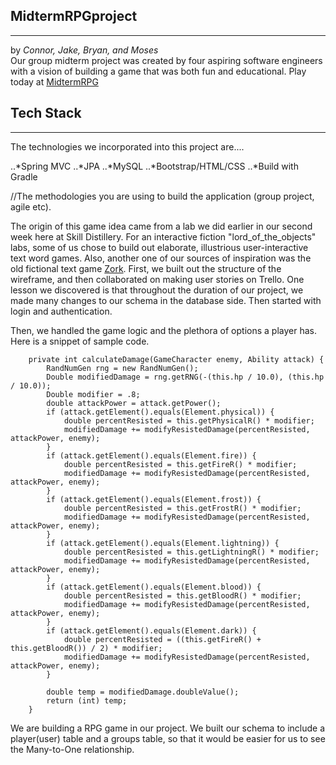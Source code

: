 
## MidtermRPGproject
---
by *Connor, Jake, Bryan, and Moses*<br>
Our group midterm project was created by four aspiring software engineers with a vision of building a game that was both fun and educational. Play today at [MidtermRPG](http://13.56.109.233:8080/MidtermRPGproject/)

## Tech Stack
---
The technologies we incorporated into this project are....

..*Spring MVC
..*JPA
..*MySQL
..*Bootstrap/HTML/CSS
..*Build with Gradle

//The methodologies you are using to build the application (group project, agile etc).

The origin of this game idea came from a lab we did earlier in our second week here at Skill Distillery.  For an interactive fiction "lord_of_the_objects" labs, some of us chose to build out elaborate, illustrious user-interactive text word games.  Also, another one of our sources of inspiration was the old fictional text game [Zork](https://en.wikipedia.org/wiki/Zork "Zork"). First, we built out the structure of the wireframe, and then collaborated on making user stories on Trello. One lesson we discovered is that throughout the duration of our project, we made many changes to our schema in the database side. Then started with login and authentication.

Then, we handled the game logic and the plethora of options a player has. Here is a snippet of sample code.


```
	private int calculateDamage(GameCharacter enemy, Ability attack) {
		RandNumGen rng = new RandNumGen();
		Double modifiedDamage = rng.getRNG(-(this.hp / 10.0), (this.hp / 10.0));
		Double modifier = .8;
		double attackPower = attack.getPower();
		if (attack.getElement().equals(Element.physical)) {
			double percentResisted = this.getPhysicalR() * modifier;
			modifiedDamage += modifyResistedDamage(percentResisted, attackPower, enemy);
		}
		if (attack.getElement().equals(Element.fire)) {
			double percentResisted = this.getFireR() * modifier;
			modifiedDamage += modifyResistedDamage(percentResisted, attackPower, enemy);
		}
		if (attack.getElement().equals(Element.frost)) {
			double percentResisted = this.getFrostR() * modifier;
			modifiedDamage += modifyResistedDamage(percentResisted, attackPower, enemy);
		}
		if (attack.getElement().equals(Element.lightning)) {
			double percentResisted = this.getLightningR() * modifier;
			modifiedDamage += modifyResistedDamage(percentResisted, attackPower, enemy);
		}
		if (attack.getElement().equals(Element.blood)) {
			double percentResisted = this.getBloodR() * modifier;
			modifiedDamage += modifyResistedDamage(percentResisted, attackPower, enemy);
		}
		if (attack.getElement().equals(Element.dark)) {
			double percentResisted = ((this.getFireR() + this.getBloodR()) / 2) * modifier;
			modifiedDamage += modifyResistedDamage(percentResisted, attackPower, enemy);
		}

		double temp = modifiedDamage.doubleValue();
		return (int) temp;
	}
```

We are building a RPG game in our project. We built our schema to include a player(user) table and a groups table, so that it would be easier for us to see the Many-to-One relationship.
